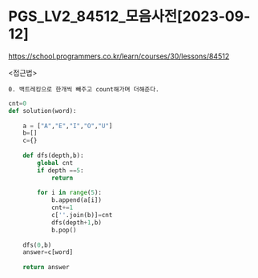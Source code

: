 # PGS_LV2_84512_모음사전[2023-09-12]
https://school.programmers.co.kr/learn/courses/30/lessons/84512

<접근법>
``` 
0. 백트레킹으로 한개씩 빼주고 count해가며 더해준다.

```



```python
cnt=0
def solution(word):
    
    a = ["A","E","I","O","U"]
    b=[]
    c={}
    
    def dfs(depth,b):
        global cnt
        if depth ==5:
            return
        
        for i in range(5):
            b.append(a[i])
            cnt+=1
            c[''.join(b)]=cnt
            dfs(depth+1,b)
            b.pop()
        
    dfs(0,b)
    answer=c[word]
    
    return answer
```